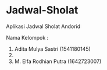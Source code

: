 # Jadwal-Sholat
Aplikasi Jadwal Sholat Andorid

Nama Kelompok :
1. Adita Mulya Sastri     (1541180145)
2.
3. M. Elfa Rodhian Putra  (1642723007)
